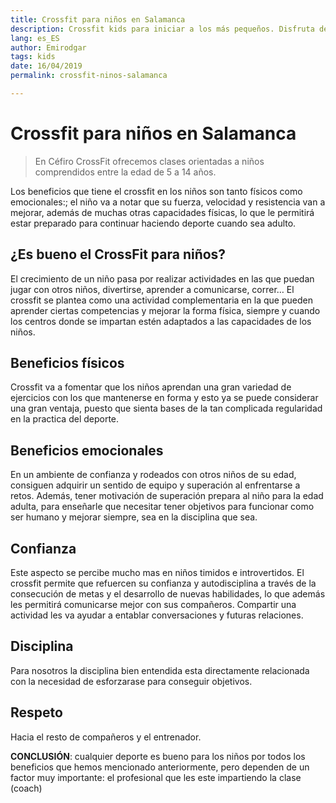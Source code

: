 ```yaml
---
title: Crossfit para niños en Salamanca
description: Crossfit kids para iniciar a los más pequeños. Disfruta de lo mejor del deporte con tus hijos. 
lang: es_ES
author: Emirodgar
tags: kids
date: 16/04/2019
permalink: crossfit-ninos-salamanca

---
```


# Crossfit para niños en Salamanca

 > En Céfiro CrossFit ofrecemos clases orientadas a niños comprendidos entre la edad de 5 a 14 años.

Los beneficios que tiene el crossfit en los niños son tanto físicos como emocionales:; el
niño va a notar que su fuerza, velocidad y resistencia van a mejorar, además de muchas otras
capacidades físicas, lo que le permitirá estar preparado para continuar haciendo deporte
cuando sea adulto.

## ¿Es bueno el CrossFit para niños?

El crecimiento de un niño pasa por realizar actividades en las que puedan jugar con otros
niños, divertirse, aprender a comunicarse, correr… El crossfit se plantea como una actividad
complementaria en la que pueden aprender ciertas competencias y mejorar la forma física,
siempre y cuando los centros donde se impartan estén adaptados a las capacidades de los
niños.

## Beneficios físicos

Crossfit va a fomentar que los niños aprendan una gran
variedad de ejercicios con los que mantenerse en forma y esto ya se puede
considerar una gran ventaja, puesto que sienta bases de la tan complicada
regularidad en la practica del deporte.

## Beneficios emocionales

En un ambiente de confianza y rodeados con otros
niños de su edad, consiguen adquirir un sentido de equipo y superación al
enfrentarse a retos. Además, tener motivación de superación prepara al niño para
la edad adulta, para enseñarle que necesitar tener objetivos para funcionar como
ser humano y mejorar siempre, sea en la disciplina que sea.

## Confianza

Este aspecto se percibe mucho mas en niños timidos e introvertidos.
El crossfit permite que refuercen su confianza y autodisciplina a través de la
consecución de metas y el desarrollo de nuevas habilidades, lo que además les
permitirá comunicarse mejor con sus compañeros. Compartir una actividad les va
ayudar a entablar conversaciones y futuras relaciones.

## Disciplina

Para nosotros la disciplina bien entendida esta directamente
relacionada con la necesidad de esforzarase para conseguir objetivos.

## Respeto

Hacia el resto de compañeros y el entrenador.

**CONCLUSIÓN**: cualquier deporte es bueno para los niños por todos los beneficios que hemos
mencionado anteriormente, pero dependen de un factor muy importante: el profesional que
les este impartiendo la clase (coach)

<!--stackedit_data:
eyJoaXN0b3J5IjpbLTE0NDgwNzU4NzgsNTQ5MjAzNzk3LDEyMj
kyODM3MF19
-->